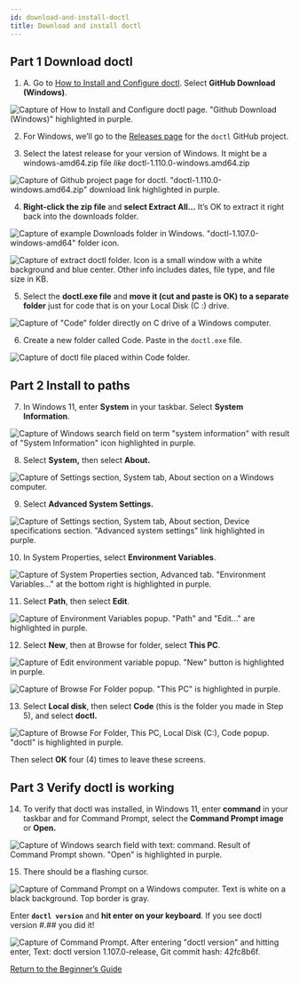 ```yaml
---
id: download-and-install-doctl
title: Download and install doctl
---
```


## **Part 1 Download doctl**

1. A. Go to [How to Install and Configure doctl](https://docs.digitalocean.com/reference/doctl/how-to/install/#step-1-install-doctl). Select **GitHub Download (Windows)**.

![Capture of How to Install and Configure doctl page. "Github Download (Windows)" highlighted in purple.](img/doctl/image1.png)

2. For Windows, we’ll go to the [Releases page](https://github.com/digitalocean/doctl/releases) for the `doctl` GitHub project.

3. Select the latest release for your version of Windows. It might be a windows-amd64.zip file *like* doctl-1.110.0-windows.amd64.zip

![Capture of Github project page for doctl. "doctl-1.110.0-windows.amd64.zip" download link highlighted in purple.](img/doctl/image2.png)

4. **Right-click the zip file** and **select Extract All…**  It’s OK to extract it right back into the downloads folder.

![Capture of example Downloads folder in Windows. "doctl-1.107.0-windows-amd64" folder icon.](img/doctl/image3.png)

![Capture of extract doctl folder. Icon is a small window with a white background and blue center. Other info includes dates, file type, and file size in KB.](img/doctl/image4.png)

5. Select the **doctl.exe file** and **move it (cut and paste is OK) to a separate folder** just for code that is on your Local Disk (C :) drive. 

![Capture of "Code" folder directly on C drive of a Windows computer.](img/doctl/image5.png)

6. Create a new folder called Code. Paste in the `doctl.exe` file.

![Capture of doctl file placed within Code folder.](img/doctl/image6.png)

## **Part 2 Install to paths**

7. In Windows 11, enter **System** in your taskbar. Select **System Information**.

![Capture of Windows search field on term "system information" with result of "System Information" icon highlighted in purple.](img/doctl/image7.png)

8. Select **System,** then select **About.**

![Capture of Settings section, System tab, About section on a Windows computer.](img/doctl/image8.png)

9. Select **Advanced System Settings.**

![Capture of Settings section, System tab, About section, Device specifications section.  "Advanced system settings" link highlighted in purple.](img/doctl/image9.png)

10. In System Properties, select **Environment Variables**.

![Capture of System Properties section, Advanced tab. "Environment Variables..." at the bottom right is highlighted in purple.](img/doctl/image10.png)

11. Select **Path**, then select **Edit**.

![Capture of Environment Variables popup. "Path" and "Edit..." are highlighted in purple.](img/doctl/image11.png)

12. Select **New**, then at Browse for folder, select **This PC**.

![Capture of Edit environment variable popup. "New" button is highlighted in purple.](img/doctl/image12.png)

![Capture of Browse For Folder popup. "This PC" is highlighted in purple.](img/doctl/image13.png)

13. Select **Local disk**, then select **Code** (this is the folder you made in Step 5), and select **doctl.**

![Capture of Browse For Folder, This PC, Local Disk (C:), Code popup. "doctl" is highlighted in purple.](img/doctl/image14.png)

Then select **OK** four (4) times to leave these screens.

## **Part 3 Verify doctl is working**

14. To verify that doctl was installed, in Windows 11, enter **command** in your taskbar and for Command Prompt, select the **Command Prompt image** or **Open.**

![Capture of Windows search field with text: command. Result of Command Prompt shown. "Open" is highlighted in purple.](img/doctl/image15.png)

15. There should be a flashing cursor. 

![Capture of Command Prompt on a Windows computer. Text is white on a black background. Top border is gray.](img/doctl/image16.png)

Enter **`doctl version`** and **hit enter on your keyboard**. If you see doctl version #.## you did it!

![Capture of Command Prompt.  After entering "doctl version" and hitting enter, Text: doctl version 1.107.0-release, Git commit hash: 42fc8b6f.](img/doctl/image17.png)

[Return to the Beginner’s Guide](./beginners-guide-to-CE.html#8-download-and-install-doctl) 
